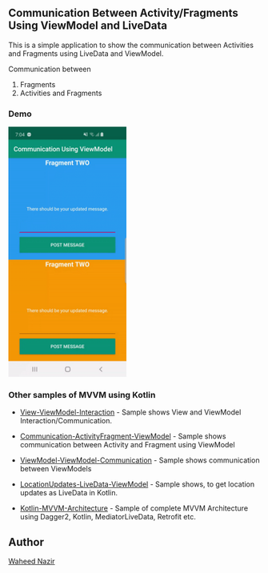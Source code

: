 ## Communication Between Activity/Fragments Using ViewModel and LiveData 

This is a simple application to show the communication between Activities and Fragments using LiveData and ViewModel.

Communication between
 1. Fragments
 2. Activities and Fragments

### Demo
<img height="500px" src="https://github.com/WaheedNazir/Communication-ActivityFragment-ViewModel/blob/master/images/sample_demo.gif" />

### Other samples of MVVM using Kotlin

* [View-ViewModel-Interaction] - Sample shows View and ViewModel Interaction/Communication.
* [Communication-ActivityFragment-ViewModel] - Sample shows communication between Activity and Fragment using ViewModel
* [ViewModel-ViewModel-Communication] - Sample shows communication between ViewModels
* [LocationUpdates-LiveData-ViewModel] - Sample shows, to get location updates as LiveData in Kotlin.
* [Kotlin-MVVM-Architecture] - Sample of complete MVVM Architecture using Dagger2, Kotlin, MediatorLiveData, Retrofit etc.

   [Kotlin-MVVM-Architecture]: <https://github.com/WaheedNazir/Kotlin-MVVM-Architecture>
   [View-ViewModel-Interaction]: <https://github.com/WaheedNazir/View-ViewModel-Interaction>
   [ViewModel-ViewModel-Communication]: <https://github.com/WaheedNazir/ViewModel-ViewModel-Communication>
   [Communication-ActivityFragment-ViewModel]: <https://github.com/WaheedNazir/Communication-ActivityFragment-ViewModel>
   [LocationUpdates-LiveData-ViewModel]: <https://github.com/WaheedNazir/LocationUpdates-LiveData-ViewModel>


## Author
[Waheed Nazir](https://www.linkedin.com/in/waheed-nazir-36521579/ "Waheed Nazir (GreenProLogix)")


